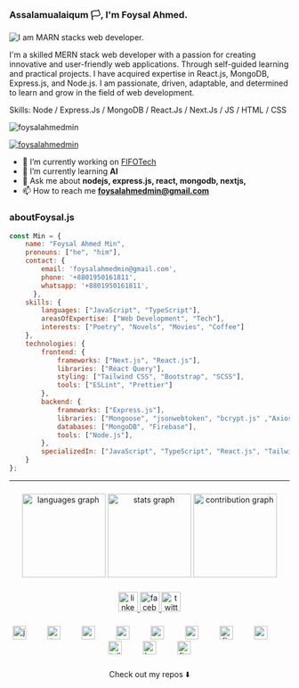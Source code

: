 ### Assalamualaiqum 🏳️, I'm Foysal Ahmed. 
![I am MARN stacks web developer.  ](https://media.licdn.com/dms/image/D5616AQH1NRuauk_p1A/profile-displaybackgroundimage-shrink_200_800/0/1687695682401?e=2147483647&v=beta&t=cH8Hj3AHtyfjPjWqEXkQNQJ5AxvT9bo9XYz6tBxhQjA)

I'm a skilled MERN stack web developer with a passion for creating innovative and user-friendly web applications. Through self-guided learning and practical projects. I have acquired expertise in React.js, MongoDB, Express.js, and Node.js. I am passionate, driven, adaptable, and determined to learn and grow in the field of web development.

Skills: Node / Express.Js / MongoDB / React.Js / Next.Js / JS / HTML / CSS

<p align="left"> <img src="https://komarev.com/ghpvc/?username=foysalahmedmin&label=Profile%20views&color=0e75b6&style=flat" alt="foysalahmedmin" /> </p>

<p align="left"> <a href="https://github.com/ryo-ma/github-profile-trophy"><img src="https://github-profile-trophy.vercel.app/?username=foysalahmedmin" alt="foysalahmedmin" /></a> </p>

- 🔭 I’m currently working on [FIFOTech](https://fifo-tech.com/)
- 🌱 I’m currently learning **AI**  
- 💬 Ask me about **nodejs, express.js, react, mongodb, nextjs,**
- 📫 How to reach me **foysalahmedmin@gmail.com**

### aboutFoysal.js

```javascript
const Min = {
    name: "Foysal Ahmed Min",
    pronouns: ["he", "him"],
    contact: {
        email: 'foysalahmedmin@gmail.com',
        phone: '+8801950161811',
        whatsapp: '+8801950161811',
      },
    skills: {
        languages: ["JavaScript", "TypeScript"],
        areasOfExpertise: ["Web Development", "Tech"],
        interests: ["Poetry", "Novels", "Movies", "Coffee"]
    },
    technologies: {
        frontend: {
            frameworks: ["Next.js", "React.js"],
            libraries: ["React Query"],
            styling: ["Tailwind CSS", "Bootstrap", "SCSS"],
            tools: ["ESLint", "Prettier"]
        },
        backend: {
            frameworks: ["Express.js"],
            libraries: ["Mongoose", "jsonwebtoken", "bcrypt.js" ,"Axios"],
            databases: ["MongoDB", "Firebase"],
            tools: ["Node.js"],
        },
        specializedIn: ["JavaScript", "TypeScript", "React.js", "Tailwind CSS", "Frontend Architecture", "backend Architecture"]
    }
};
```
---------------
###

<div align="center">
  <img src="https://github-readme-stats.vercel.app/api/top-langs?username=foysalahmedmin&theme=dracula&hide_border=false&layout=compact&card_width=325" height="150" alt="languages graph" />
  <img src="https://github-readme-stats.vercel.app/api?username=foysalahmedmin&theme=dracula&hide_border=false" height="150" alt="stats graph"  />
  <img src="https://github-readme-streak-stats.herokuapp.com/?user=foysalahmedmin&theme=dracula&hide_border=false" height="150" alt="contribution graph"  />
</div>

###

<div align="center">
  <a href="https://www.linkedin.com/in/foysal-ahmed-min/" target="_blank">
    <img src="https://img.shields.io/static/v1?message=LinkedIn&logo=linkedin&label=&color=0077B5&logoColor=white&labelColor=&style=for-the-badge" height="35" alt="linkedin logo"  />
  </a>
  <a href="https://www.facebook.com/foysal.gq?mibextid=ZbWKwL" target="_blank">
    <img src="https://img.shields.io/static/v1?message=Facebook&logo=facebook&label=&color=1877F2&logoColor=white&labelColor=&style=for-the-badge" height="35" alt="facebook logo"  />
  </a>
  <a href="https://twitter.com/FoysalAhmedMin" target="_blank">
    <img src="https://img.shields.io/static/v1?message=Twitter&logo=twitter&label=&color=1DA1F2&logoColor=white&labelColor=&style=for-the-badge" height="35" alt="twitter logo"  />
  </a>
</div>

###

<div align="center">
  <img src="https://cdn.jsdelivr.net/gh/devicons/devicon/icons/javascript/javascript-original.svg" height="24" alt="javascript logo"  />
  <img width="30" />
  <img src="https://cdn.jsdelivr.net/gh/devicons/devicon/icons/typescript/typescript-original.svg" height="24" alt="typescript logo"  />
  <img width="30" />
  <img src="https://cdn.jsdelivr.net/gh/devicons/devicon/icons/nodejs/nodejs-original.svg" height="24" alt="nodejs logo"  />
  <img width="30" />
  <img src="https://cdn.jsdelivr.net/gh/devicons/devicon/icons/react/react-original.svg" height="24" alt="react logo"  />
  <img width="30" />
  <img src="https://cdn.jsdelivr.net/gh/devicons/devicon/icons/express/express-original.svg" height="24" alt="express logo"  />
  <img width="30" />
  <img src="https://cdn.jsdelivr.net/gh/devicons/devicon/icons/mongodb/mongodb-original.svg" height="24" alt="mongodb logo"  />
  <img width="30" />
  <img src="https://cdn.jsdelivr.net/gh/devicons/devicon/icons/firebase/firebase-plain.svg" height="24" alt="firebase logo"  />
  <img width="30" />
  <img src="https://cdn.jsdelivr.net/gh/devicons/devicon/icons/sass/sass-original.svg" height="24" alt="sass logo"  />
  <img width="30" />
  <img src="https://cdn.jsdelivr.net/gh/devicons/devicon/icons/tailwindcss/tailwindcss-original-wordmark.svg" height="24" alt="tailwindcss logo"  />
  <img width="30" />
  <img src="https://cdn.jsdelivr.net/gh/devicons/devicon/icons/bootstrap/bootstrap-original.svg" height="24" alt="bootstrap logo"  />
  <img width="30" />
  <img src="https://cdn.jsdelivr.net/gh/devicons/devicon/icons/figma/figma-original.svg" height="24" alt="figma logo"  />
</div>

###
<p align="center">
Check out my repos ⬇️  
</p>
